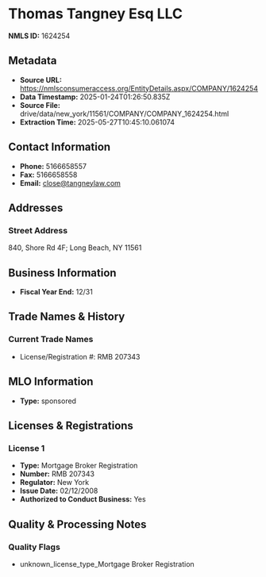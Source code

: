 # Thomas Tangney Esq LLC

**NMLS ID:** 1624254

## Metadata
- **Source URL:** https://nmlsconsumeraccess.org/EntityDetails.aspx/COMPANY/1624254
- **Data Timestamp:** 2025-01-24T01:26:50.835Z
- **Source File:** drive/data/new_york/11561/COMPANY/COMPANY_1624254.html
- **Extraction Time:** 2025-05-27T10:45:10.061074

## Contact Information
- **Phone:** 5166658557
- **Fax:** 5166658558
- **Email:** close@tangneylaw.com

## Addresses
### Street Address
840, Shore Rd 4F; Long Beach, NY 11561

## Business Information
- **Fiscal Year End:** 12/31

## Trade Names & History
### Current Trade Names
- License/Registration #: RMB 207343

## MLO Information
- **Type:** sponsored

## Licenses & Registrations

### License 1
- **Type:** Mortgage Broker Registration
- **Number:** RMB 207343
- **Regulator:** New York
- **Issue Date:** 02/12/2008
- **Authorized to Conduct Business:** Yes

## Quality & Processing Notes
### Quality Flags
- unknown_license_type_Mortgage Broker Registration
